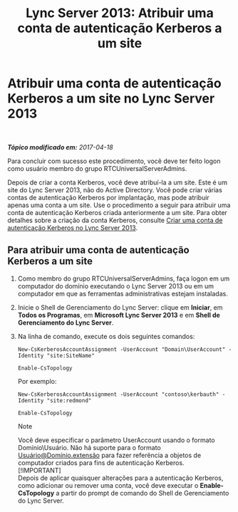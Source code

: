 ﻿---
title: 'Lync Server 2013: Atribuir uma conta de autenticação Kerberos a um site'
TOCTitle: Atribuir uma conta de autenticação Kerberos a um site
ms:assetid: 3d9c587c-c8b8-4f81-8ed9-1458a31fc292
ms:mtpsurl: https://technet.microsoft.com/pt-br/library/Gg425901(v=OCS.15)
ms:contentKeyID: 49306468
ms.date: 04/19/2017
mtps_version: v=OCS.15
ms.translationtype: HT
---

# Atribuir uma conta de autenticação Kerberos a um site no Lync Server 2013

 

_**Tópico modificado em:** 2017-04-18_

Para concluir com sucesso este procedimento, você deve ter feito logon como usuário membro do grupo RTCUniversalServerAdmins.

Depois de criar a conta Kerberos, você deve atribuí-la a um site. Este é um site do Lync Server 2013, não do Active Directory. Você pode criar várias contas de autenticação Kerberos por implantação, mas pode atribuir apenas uma conta a um site. Use o procedimento a seguir para atribuir uma conta de autenticação Kerberos criada anteriormente a um site. Para obter detalhes sobre a criação da conta Kerberos, consulte [Criar uma conta de autenticação Kerberos no Lync Server 2013](lync-server-2013-create-a-kerberos-authentication-account.md).

## Para atribuir uma conta de autenticação Kerberos a um site

1.  Como membro do grupo RTCUniversalServerAdmins, faça logon em um computador do domínio executando o Lync Server 2013 ou em um computador em que as ferramentas administrativas estejam instaladas.

2.  Inicie o Shell de Gerenciamento do Lync Server: clique em **Iniciar**, em **Todos os Programas**, em **Microsoft Lync Server 2013** e em **Shell de Gerenciamento do Lync Server**.

3.  Na linha de comando, execute os dois seguintes comandos:
    
        New-CsKerberosAccountAssignment -UserAccount "Domain\UserAccount" -Identity "site:SiteName"
    
        Enable-CsTopology
    
    Por exemplo:
    
        New-CsKerberosAccountAssignment -UserAccount "contoso\kerbauth" -Identity "site:redmond"
    
        Enable-CsTopology
    
    > [!NOTE]  
    > Você deve especificar o parâmetro UserAccount usando o formato Domínio\Usuário. Não há suporte para o formato Usuário@Domínio.extensão para fazer referência a objetos de computador criados para fins de autenticação Kerberos.    
    > [!IMPORTANT]  
    > Depois de aplicar quaisquer alterações para a autenticação Kerberos, como adicionar ou remover uma conta, você deve executar o <strong>Enable-CsTopology</strong> a partir do prompt de comando do Shell de Gerenciamento do Lync Server.
